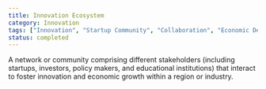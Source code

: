 ```yaml
---
title: Innovation Ecosystem
category: Innovation
tags: ["Innovation", "Startup Community", "Collaboration", "Economic Development"]
status: completed
---
```

A network or community comprising different stakeholders (including startups, investors, policy makers, and educational institutions) that interact to foster innovation and economic growth within a region or industry.